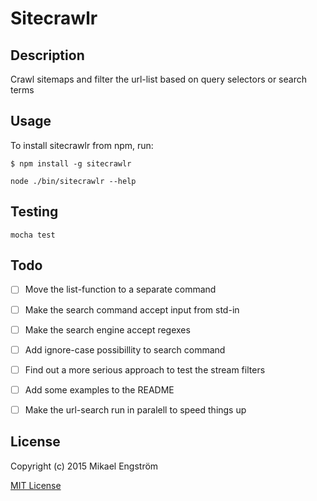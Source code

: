 # Sitecrawlr

## Description
Crawl sitemaps and filter the url-list based on query selectors or search terms

## Usage

To install sitecrawlr from npm, run:

```
$ npm install -g sitecrawlr
```

```node ./bin/sitecrawlr --help```

## Testing

```
mocha test
```

## Todo

- [ ] Move the list-function to a separate command
- [ ] Make the search command accept input from std-in
- [ ] Make the search engine accept regexes
- [ ] Add ignore-case possibillity to search command
- [ ] Find out a more serious approach to test the stream filters
- [ ] Add some examples to the README
- [ ] Make the url-search run in paralell to speed things up


## License

Copyright (c) 2015 Mikael Engström

[MIT License](http://en.wikipedia.org/wiki/MIT_License)

